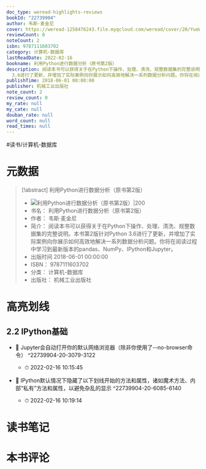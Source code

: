 ```yaml
---
doc_type: weread-highlights-reviews
bookId: "22739904"
author: 韦斯·麦金尼
cover: https://weread-1258476243.file.myqcloud.com/weread/cover/20/YueWen_22739904/t7_YueWen_22739904.jpg
reviewCount: 0
noteCount: 2
isbn: 9787111603702
category: 计算机-数据库
lastReadDate: 2022-02-16
bookname: 利用Python进行数据分析（原书第2版）
description: 阅读本书可以获得关于在Python下操作、处理、清洗、规整数据集的完整说明。本书第2版针对Python
  3.6进行了更新，并增加了实际案例向你展示如何高效地解决一系列数据分析问题。你将在阅读过程中学习到最新版本的pandas、NumPy、IPython和Jupyter。
publishTime: 2018-06-01 00:00:00
publisher: 机械工业出版社
note_count: 2
review_count: 0
my_rate: null
my_cate: null
douban_rate: null
word_count: null
read_times: null
---
```


#读书/计算机-数据库

# 元数据
> [!abstract] 利用Python进行数据分析（原书第2版）
> - ![ 利用Python进行数据分析（原书第2版）|200](https://weread-1258476243.file.myqcloud.com/weread/cover/20/YueWen_22739904/t7_YueWen_22739904.jpg)
> - 书名： 利用Python进行数据分析（原书第2版）
> - 作者： 韦斯·麦金尼
> - 简介： 阅读本书可以获得关于在Python下操作、处理、清洗、规整数据集的完整说明。本书第2版针对Python 3.6进行了更新，并增加了实际案例向你展示如何高效地解决一系列数据分析问题。你将在阅读过程中学习到最新版本的pandas、NumPy、IPython和Jupyter。
> - 出版时间 2018-06-01 00:00:00
> - ISBN： 9787111603702
> - 分类： 计算机-数据库
> - 出版社： 机械工业出版社

# 高亮划线

## 2.2 IPython基础


- 📌 Jupyter会自动打开你的默认网络浏览器（除非你使用了--no-browser命令） ^22739904-20-3079-3122
    - ⏱ 2022-02-16 10:15:45 

- 📌 IPython默认情况下隐藏了以下划线开始的方法和属性，诸如魔术方法、内部“私有”方法和属性，以避免杂乱的显示 ^22739904-20-6085-6140
    - ⏱ 2022-02-16 10:19:14 
# 读书笔记

# 本书评论
